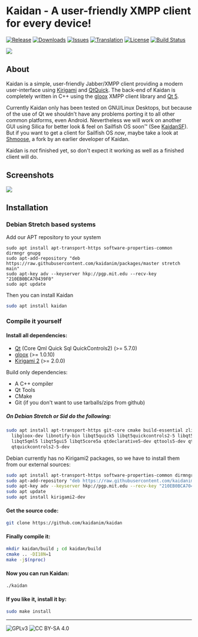 # Kaidan - A user-friendly XMPP client for every device!

[![Release](https://img.shields.io/github/release/kaidanim/kaidan.svg)](https://github.com/kaidanim/kaidan/releases)
[![Downloads](https://img.shields.io/github/downloads/kaidanim/kaidan/total.svg)](https://github.com/kaidanim/kaidan/releases)
[![Issues](https://img.shields.io/github/issues/kaidanim/kaidan.svg)](https://github.com/kaidanim/kaidan/issues)
[![Translation](https://hosted.weblate.org/widgets/kaidan/-/svg-badge.svg)](https://hosted.weblate.org/projects/kaidan/translations/)
[![License](https://img.shields.io/badge/License-GPLv3%2B%20%2F%20CC%20BY--SA%204.0-blue.svg)](https://raw.githubusercontent.com/kaidanim/kaidan/master/LICENSE.txt)
[![Build Status](https://travis-ci.org/KaidanIM/Kaidan.svg?branch=master)](https://travis-ci.org/KaidanIM/Kaidan)

![](http://i.imgur.com/k1Aup3h.png)

## About

Kaidan is a simple, user-friendly Jabber/XMPP client providing a modern user-interface
using [Kirigami](https://techbase.kde.org/Kirigami) and [QtQuick](http://wiki.qt.io/Qt_Quick).
The back-end of Kaidan is completely written in C++ using the [gloox](https://camaya.net/gloox/)
XMPP client library and [Qt 5](https://www.qt.io/).

Currently Kaidan only has been tested on GNU/Linux Desktops, but because of the use of Qt we shouldn't have
any problems porting it to all other common platforms, even Android. Nevertheless we will work on another
GUI using Silica for better look & feel on Sailfish OS soon™ (See [KaidanSF](https://github.com/KaidanIM/KaidanSF)).
But if you want to get a client for Sailfish OS _now_, maybe take a look at
[Shmoose](https://github.com/geobra/harbour-shmoose), a fork by an earlier developer of Kaidan.

Kaidan is *not* finished yet, so don't expect it working as well as a finished client will do.

## Screenshots

![](http://i.imgur.com/Yfuf6AT.png)

## Installation

### Debian Stretch based systems

Add our APT repository to your system

```
sudo apt install apt-transport-https software-properties-common dirmngr gnupg
sudo apt-add-repository "deb https://raw.githubusercontent.com/kaidanim/packages/master stretch main"
sudo apt-key adv --keyserver hkp://pgp.mit.edu --recv-key "210EB0BCA70439F0"
sudo apt update
```

Then you can install Kaidan

```bash
sudo apt install kaidan
```

### Compile it yourself

#### Install all dependencies:
 * [Qt](http://doc.qt.io/qt-5/build-sources.html) (Core Qml Quick Sql QuickControls2) (>= 5.7.0)
 * [gloox](https://camaya.net/gloox/download/) (>= 1.0.10)
 * [Kirigami 2](https://phabricator.kde.org/source/kirigami/) (>= 2.0.0)

Build only dependencies:
 * A C++ compiler
 * Qt Tools
 * CMake
 * Git (if you don't want to use tarballs/zips from github)

##### On Debian Stretch or Sid do the following:

```bash
sudo apt install apt-transport-https git-core cmake build-essential zlib1g-dev \
  libgloox-dev libnotify-bin libqt5quick5 libqt5quickcontrols2-5 libqt5quickwidgets5 \
  libqt5qml5 libqt5gui5 libqt5core5a qtdeclarative5-dev qttools5-dev qt5-default \
  qtquickcontrols2-5-dev
```

Debian currently has no Kirigami2 packages, so we have to install them from our external sources:

```bash
sudo apt install apt-transport-https software-properties-common dirmngr gnupg
sudo apt-add-repository "deb https://raw.githubusercontent.com/kaidanim/packages/master sid main"
sudo apt-key adv --keyserver hkp://pgp.mit.edu --recv-key "210EB0BCA70439F0"
sudo apt update
sudo apt install kirigami2-dev
 ```

#### Get the source code:

```bash
git clone https://github.com/kaidanim/kaidan
```

#### Finally compile it:

```bash
mkdir kaidan/build ; cd kaidan/build
cmake .. -DI18N=1
make -j$(nproc)
```

#### Now you can run Kaidan:

```bash
./kaidan
```

#### If you like it, install it by:

 ```bash
 sudo make install
 ```

----

![GPLv3](https://www.gnu.org/graphics/gplv3-127x51.png)
![CC BY-SA 4.0](https://i.creativecommons.org/l/by-sa/4.0/88x31.png)
